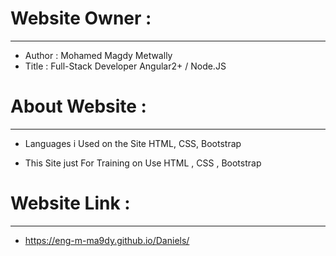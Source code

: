 # Website Owner :
-----------------------
- Author : Mohamed Magdy Metwally
- Title : Full-Stack Developer Angular2+ / Node.JS
#
# About Website :
-----------------------
- Languages i Used on the Site HTML, CSS, Bootstrap
  
- This Site just For Training on Use HTML , CSS , Bootstrap
#
# Website Link :
------------------------
- https://eng-m-ma9dy.github.io/Daniels/
